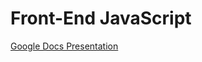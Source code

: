# Front-End JavaScript

[Google Docs Presentation](https://docs.google.com/presentation/d/1P3f7Od_yCcyoPMRtRmC4pnhwz6TL8aTJ13eHZZD6uKA/edit?usp=sharing)

